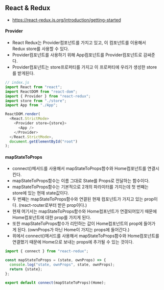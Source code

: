 ## React & Redux

- https://react-redux.js.org/introduction/getting-started

#### Provider

- React Redux는 Provider컴포넌트를 가지고 있고, 이 컴포넌트를 이용해서 Redux store를 사용할 수 있다.
- Provider컴포넌트를 사용하기 위해 App컴포넌트를 Provider컴포넌트로 감싸준다.
- Provider컴포넌트는 store프로퍼티를 가지고 이 프로퍼티에 우리가 생성한 store를 받게된다.

```javascript
// index.js
import React from "react";
import ReactDOM from "react-dom";
import { Provider } from "react-redux";
import store from "./store";
import App from "./App";

ReactDOM.render(
  <React.StrictMode>
    <Provider store={store}>
      <App />
    </Provider>
  </React.StrictMode>,
  document.getElementById("root")
);
```

#### mapStateToProps

- connect()메서드를 사용해서 mapStateToProps함수와 Home컴포넌트를 연결시킨다.
- mapStateToProps함수는 이름 그대로 State를 Props로 전달하는 함수이다.
- mapStateToProps함수는 기본적으로 2개의 파라미터를 가지는데 첫 번째는 store에 있는 현재 state값이다.
- 두 번쨰는 mapStateToProps함수와 연결된 현재 컴포넌트가 가지고 있는 prop이다. (react-router로부터 받은 prop이다.)
- 현재 여기서는 mapStateToProps함수와 Home컴포넌트가 연결되어있기 때문에 Home컴포넌트에 대한 prop를 가지게 된다.
- 또한 mapStateToProps함수가 리턴하는 값이 Home컴포넌트의 prop에 들어가게 된다. (ownProps가 아닌 Home이 가지는 props에 들어간다.)
- 위에서 connect()메서드를 사용해서 mapStateToProps함수와 Home컴포넌트를 연결했기 때문에 Home으로 보내는 props에 추가될 수 있는 것이다.

```javascript
import { connect } from "react-redux";

const mapStateToProps = (state, ownProps) => {
  console.log("state, ownProps", state, ownProps);
  return {state};
};

export default connect(mapStateToProps)(Home);
```